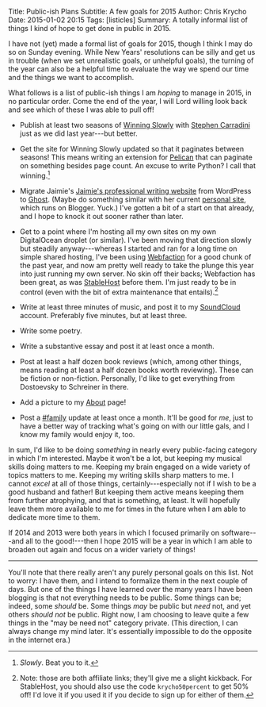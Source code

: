Title: Public-ish Plans
Subtitle: A few goals for 2015
Author: Chris Krycho
Date: 2015-01-02 20:15
Tags: [listicles]
Summary: A totally informal list of things I kind of hope to get done in public in 2015.

I have not (yet) made a formal list of goals for 2015, though I think I may do
so on Sunday evening. While New Years' resolutions can be silly and get us in
trouble (when we set unrealistic goals, or unhelpful goals), the turning of the
year can also be a helpful time to evaluate the way we spend our time and the
things we want to accomplish.

What follows is a list of public-ish things I am *hoping* to manage in 2015, in
no particular order. Come the end of the year, I will Lord willing look back and
see which of these I was able to pull off!

  - Publish at least two seasons of [Winning Slowly] with [Stephen Carradini]
    just as we did last year---but better.

  - Get the site for Winning Slowly updated so that it paginates between
    seasons! This means writing an extension for [Pelican] that can paginate on
    something besides page count. An excuse to write Python? I call that
    winning.[^slowly]

  - Migrate Jaimie's [Jaimie's professional writing website] from WordPress to
    [Ghost]. (Maybe do something similar with her current [personal site], which
    runs on Blogger. Yuck.) I've gotten a bit of a start on that already, and I
    hope to knock it out sooner rather than later.

  - Get to a point where I'm hosting all my own sites on my own DigitalOcean
    droplet (or similar). I've been moving that direction slowly but steadily
    anyway---whereas I started and ran for a long time on simple shared hosting,
    I've been using [Webfaction] for a good chunk of the past year, and now am
    pretty well ready to take the plunge this year into just running my own
    server. No skin off their backs; Webfaction has been great, as was
    [StableHost] before them. I'm just ready to be in control (even with the bit
    of extra maintenance that entails).[^affiliate]

  - Write at least three minutes of music, and post it to my [SoundCloud]
    account. Preferably five minutes, but at least three.

  - Write some poetry.

  - Write a substantive essay and post it at least once a month.

  - Post at least a half dozen book reviews (which, among other things, means
    reading at least a half dozen books worth reviewing). These can be fiction
    or non-fiction. Personally, I'd like to get everything from Dostoevsky to
    Schreiner in there.

  - Add a picture to my [About] page!

  - Post a [#family] update at least once a month. It'll be good for *me*, just
    to have a better way of tracking what's going on with our little gals, and I
    know my family would enjoy it, too.

In sum, I'd like to be doing *something* in nearly every public-facing category
in which I'm interested. Maybe it won't be a lot, but keeping my musical skills
doing matters to me. Keeping my brain engaged on a wide variety of topics
matters to me. Keeping my writing skills sharp matters to me. I cannot *excel*
at all of those things, certainly---especially not if I wish to be a good
husband and father! But keeping them active means keeping them from further
atrophying, and that is something, at least. It will hopefully leave them more
available to me for times in the future when I am able to dedicate more time to
them.

If 2014 and 2013 were both years in which I focused primarily on software---and
all to the good!---then I hope 2015 will be a year in which I am able to broaden
out again and focus on a wider variety of things!

---

You'll note that there really aren't any purely personal goals on this list. Not
to worry: I have them, and I intend to formalize them in the next couple of
days. But one of the things I have learned over the many years I have been
blogging is that not everything needs to be public. Some things can be; indeed,
some *should* be. Some things *may* be public but *need* not, and yet others
*should not* be public. Right now, I am choosing to leave quite a few things in
the "may be need not" category private. (This direction, I can always change my
mind later. It's essentially impossible to do the opposite in the internet era.)

[^slowly]: *Slowly*. Beat you to it.

[^affiliate]: Note: those are both affiliate links; they'll give me a slight
    kickback. For StableHost, you should also use the code `krycho50percent` to
    get 50% off! I'd love it if you used it if you decide to sign up for either
    of them.

[Winning Slowly]: //www.winningslowly.org
[Stephen Carradini]: //stephencarradini.com
[Pelican]: //docs.getpelican.com/en/3.5.0/
[Jaimie's professional writing website]: //jaimiekrycho.com
[personal site]: //jaimiedawn.blogspot.com
[Ghost]: //ghost.org
[Webfaction]: https://www.webfaction.com/?aid=67929
[StableHost]: https://billing.stablehost.com/aff.php?aff=319
[SoundCloud]: //soundcloud.com/chriskrycho
[About]: /about
[#family]: /family
